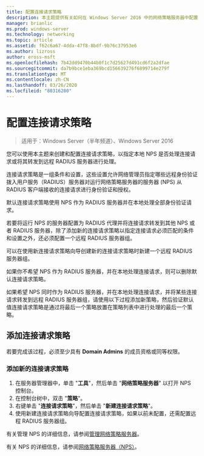 ```yaml
---
title: 配置连接请求策略
description: 本主题提供有关如何在 Windows Server 2016 中的网络策略服务器中配置连接请求策略的信息。
manager: brianlic
ms.prod: windows-server
ms.technology: networking
ms.topic: article
ms.assetid: f62c6a67-4dda-47f8-8bdf-9b76c37953e6
ms.author: lizross
author: eross-msft
ms.openlocfilehash: 7b42dd9470b44b0f1c7d25627d491cd6f2a2dfae
ms.sourcegitcommit: da7b9bce1eba369bcd156639276f6899714e279f
ms.translationtype: MT
ms.contentlocale: zh-CN
ms.lasthandoff: 03/26/2020
ms.locfileid: "80316280"
---
```

# <a name="configure-connection-request-policies"></a>配置连接请求策略

>适用于：Windows Server（半年频道）、Windows Server 2016

您可以使用本主题来创建和配置连接请求策略，以指定本地 NPS 是否处理连接请求或将其转发到远程 RADIUS 服务器进行处理。

连接请求策略是一组条件和设置，这些设置允许网络管理员指定哪些远程身份验证拨入用户服务（RADIUS）服务器对运行网络策略服务器的服务器 \(NPS\) 从 RADIUS 客户端接收的连接请求进行身份验证和授权。

默认连接请求策略使用 NPS 作为 RADIUS 服务器并在本地处理全部身份验证请求。

若要将运行 NPS 的服务器配置为 RADIUS 代理并将连接请求转发到其他 NPS 或者 RADIUS 服务器，除了添加新的连接请求策略以指定连接请求必须匹配的条件和设置之外，还必须配置一个远程 RADIUS 服务器组。

可以在使用新连接请求策略向导创建新的连接请求策略时新建一个远程 RADIUS 服务器组。

如果你不希望 NPS 作为 RADIUS 服务器，并在本地处理连接请求，则可以删除默认连接请求策略。

如果希望 NPS 同时作为 RADIUS 服务器，并在本地处理连接请求，并将某些连接请求转发到远程 RADIUS 服务器组，请使用以下过程添加新策略，然后验证默认值连接请求策略是通过将最后一个策略放置在策略列表中进行处理的最后一个策略。

## <a name="add-a-connection-request-policy"></a>添加连接请求策略

若要完成该过程，必须至少具有 **Domain Admins** 的成员资格或同等权限。

### <a name="to-add-a-new-connection-request-policy"></a>添加新的连接请求策略 

1. 在服务器管理器中，单击 "**工具**"，然后单击 "**网络策略服务器**" 以打开 NPS 控制台。 
2. 在控制台树中，双击 "**策略**"。
3. 右键单击 "**连接请求策略**"，然后单击 "**新建连接请求策略**"。
4. 使用新建连接请求策略向导配置连接请求策略，如果以前未配置，还需配置远程 RADIUS 服务器组。


有关管理 NPS 的详细信息，请参阅[管理网络策略服务器](nps-manage-top.md)。

有关 NPS 的详细信息，请参阅[网络策略服务器（NPS）](nps-top.md)。

